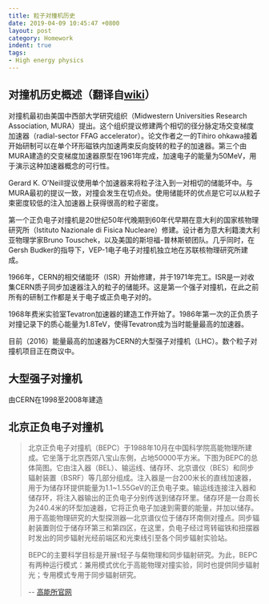 ```yaml
---
title: 粒子对撞机历史
date: 2019-04-09 10:45:47 +0800
layout: post
category: Homework
indent: true
tags:
- High energy physics
---
```

## 对撞机历史概述（翻译自[wiki](https://en.wikipedia.org/wiki/Collider)）
对撞机最初由美国中西部大学研究组织（Midwestern Universities Research Association, MURA）提出。这个组织提议修建两个相切的径分脉定场交变梯度加速器（radial-sector FFAG accelerator）。论文作者之一的Tihiro ohkawa接着开始研制可以在单个环形磁铁内加速两束反向旋转的粒子的加速器。第三个由MURA建造的交变梯度加速器原型在1961年完成，加速电子的能量为50MeV，用于演示这种加速器概念的可行性。

<!-- more -->

Gerard K. O'Neill提议使用单个加速器来将粒子注入到一对相切的储能环中。与MURA最初的提议一致，对撞会发生在切点处。使用储能环的优点是它可以从粒子束密度较低的注入加速器上获得很高的粒子密度。

第一个正负电子对撞机是20世纪50年代晚期到60年代早期在意大利的国家核物理研究所（Istituto Nazionale di Fisica Nucleare）修建。设计者为意大利籍澳大利亚物理学家Bruno Touschek，以及美国的斯坦福-普林斯顿团队。几乎同时，在Gersh Budker的指导下，VEP-1电子电子对撞机独立地在苏联核物理研究所建成。

1966年，CERN的相交储能环（ISR）开始修建，并于1971年完工。ISR是一对收集CERN质子同步加速器注入的粒子的储能环。这是第一个强子对撞机，在此之前所有的研制工作都是关于电子或正负电子对的。

1968年费米实验室Tevatron加速器的建造工作开始了。1986年第一次的正负质子对撞记录下的质心能量为1.8TeV，使得Tevatron成为当时能量最高的加速器。

目前（2016）能量最高的加速器为CERN的大型强子对撞机（LHC）。数个粒子对撞机项目正在商议中。

## 大型强子对撞机
由CERN在1998至2008年建造

## 北京正负电子对撞机
> 北京正负电子对撞机（BEPC）于1988年10月在中国科学院高能物理所建成。它坐落于北京西郊八宝山东側，占地50000平方米。下图为BEPC的总体简图。它由注入器（BEL）、输运线、储存环、北京谱仪（BES）和同步辐射装置（BSRF）等几部分组成。注入器是一台200米长的直线加速器，用于为储存环提供能量为1.1~1.55GeV的正负电子束。输运线连接注入器和储存环，将注入器输出的正负电子分别传送到储存环里。储存环是一台周长为240.4米的环型加速器，它将正负电子加速到需要的能量，并加以储存。用于高能物理研究的大型探测器―北京谱仪位于储存环南侧对撞点。同步辐射装置则位于储存环第三和第四区，在这里，负电子经过弯转磁铁和扭摆器时发出的同步辐射光经前端区和光束线引至各个同步辐射实验站。 
> 
> BEPC的主要科学目标是开展τ轻子与粲物理和同步辐射研究。为此，BEPC有两种运行模式：兼用模式优化于高能物理对撞实验，同时也提供同步辐射光；专用模式专用于同步辐射研究。
> 
> -- [高能所官网](http://bepclab.ihep.cas.cn/bepcgk/201309/t20130930_127309.html)